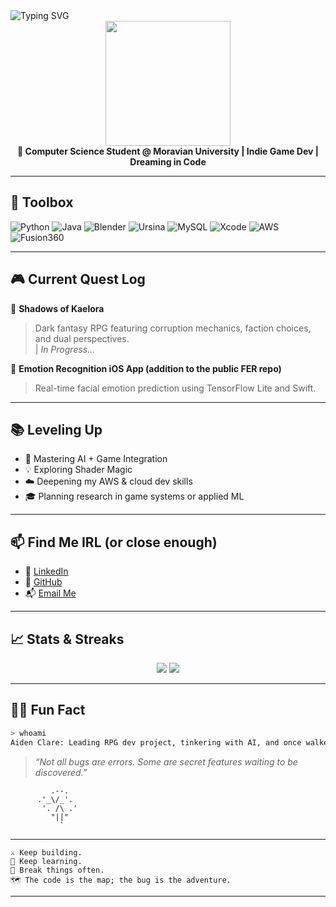 
<img src="https://readme-typing-svg.herokuapp.com?font=Fira+Code&size=24&pause=1000&color=9F79EE&vCenter=true&width=435&lines=Hey+I'm+Aiden+Clare!;Game+Dev+%7C+Student+%7C+;Builder+of+Worlds" alt="Typing SVG" />

<div align="center">
  <img src="https://github.com/aidenclare/aidenclare/assets/your-gif-id/shadowsofkaelora.gif" width="200px" /><br>
  <strong>🚀 Computer Science Student @ Moravian University | Indie Game Dev | Dreaming in Code</strong>
</div>

---

## 🧰 Toolbox

![Python](https://img.shields.io/badge/-Python-222222?style=flat&logo=python)
![Java](https://img.shields.io/badge/-Java-222222?style=flat&logo=java)
![Blender](https://img.shields.io/badge/-Blender-222222?style=flat&logo=blender)
![Ursina](https://img.shields.io/badge/-Ursina-222222?style=flat&logo=python)
![MySQL](https://img.shields.io/badge/-MySQL-222222?style=flat&logo=mysql)
![Xcode](https://img.shields.io/badge/-Xcode-222222?style=flat&logo=xcode)
![AWS](https://img.shields.io/badge/-AWS-222222?style=flat&logo=amazonaws)
![Fusion360](https://img.shields.io/badge/-Fusion360-222222?style=flat&logo=autodesk)

---

## 🎮 Current Quest Log

📌 **Shadows of Kaelora**  
> Dark fantasy RPG featuring corruption mechanics, faction choices, and dual perspectives.  
| *In Progress...*

📱 **Emotion Recognition iOS App (addition to the public FER repo)**  
> Real-time facial emotion prediction using TensorFlow Lite and Swift.

---

## 📚 Leveling Up

- 🧠 Mastering AI + Game Integration
- 💡 Exploring Shader Magic
- ☁️ Deepening my AWS & cloud dev skills
- 🎓 Planning research in game systems or applied ML

---

## 📫 Find Me IRL (or close enough)

- 💼 [LinkedIn]([https://linkedin.com/in/yourprofile](https://www.linkedin.com/in/aiden-clare-a335042a6/))
- 🐙 [GitHub](https://github.com/Subarashi42)
- 📬 [Email Me](mailto:aidenclare100@gmail.com)

---

## 📈 Stats & Streaks

<p align="center">
  <img src="https://github-readme-stats.vercel.app/api?username=Subarashi42&show_icons=true&theme=tokyonight" />
  <img src="https://streak-stats.demolab.com/?user=Subarashi42&theme=tokyonight" />
</p>

---

## 🧙‍♂️ Fun Fact

```bash
> whoami
Aiden Clare: Leading RPG dev project, tinkering with AI, and once walked the darker alleys of code. I've built bots, broken rules, and now I write worlds.
```

> *“Not all bugs are errors. Some are secret features waiting to be discovered.”*

```
         .--.
      .'_\/_'.
       '. /\ .'
         "||"
           `
```

---

```
⚔️ Keep building.
🧠 Keep learning.
🧪 Break things often.
🗺️ The code is the map; the bug is the adventure.
```

---
